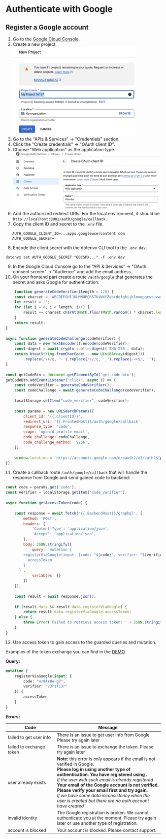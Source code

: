 # Authenticate with Google

## Register a Google account

1. Go to the [Google Cloud Console](https://console.cloud.google.com/).
2. Create a new project.
   ![Create a new project](img/register_new_project.png)
3. Go to the "APIs & Services" -> "Credentials" section.
4. Click the "Create credentials" -> "OAuth client ID".
5. Choose "Web application" as the application type.
   ![Create OAuth client ID](img/name_of_google_client.png)
6. Add the authorized redirect URIs. For the local environment, it should be
   `http://localhost:8001/auth/google/callback`.
7. Copy the client ID and secret to the `.env` file.

```dotenv
   AUTH_GOOGLE_CLIENT_ID=...apps.googleusercontent.com
   AUTH_GOOGLE_SECRET=
```

8. Encode the client secret with the dotenvx CLI tool to the `.env.dev`.

```shell
dotenvx set AUTH_GOOGLE_SECRET "GOCSPX..." -f .env.dev
```

9. In the Google Cloud Console go to the "API & Services" -> "OAuth consent screen" -> "Audience" and add the email
   address.
10. On your frontend part create a route `/auth/google` that generates the secret and asks Google for authentication:

```js
    function generateCodeVerifier(length = 128) {
    const charset = 'ABCDEFGHIJKLMNOPQRSTUVWXYZabcdefghijklmnopqrstuvwxyz0123456789-._~';
    let result = '';
    for (let i = 0; i < length; i++) {
        result += charset.charAt(Math.floor(Math.random() * charset.length));
    }
    return result;
}

async function generateCodeChallenge(codeVerifier) {
    const data = new TextEncoder().encode(codeVerifier);
    const digest = await crypto.subtle.digest('SHA-256', data);
    return btoa(String.fromCharCode(...new Uint8Array(digest)))
        .replace(/\+/g, '-').replace(/\//g, '_').replace(/=+$/, '');
}

const getCodeBtn = document.getElementById('get-code-btn');
getCodeBtn.addEventListener('click', async () => {
    const codeVerifier = generateCodeVerifier();
    const codeChallenge = await generateCodeChallenge(codeVerifier);

    localStorage.setItem("code_verifier", codeVerifier);

    const params = new URLSearchParams({
        client_id: '{{.ClientID}}',
        redirect_uri: '{{.FrontedHost}}/auth/google/callback',
        response_type: 'code',
        scope: 'openid profile email',
        code_challenge: codeChallenge,
        code_challenge_method: 'S256',
    });

    window.location = `https://accounts.google.com/o/oauth2/v2/auth?${params.toString()}`;
});
```

11. Create a callback route `/auth/google/callback` that will handle the response from Google and send gained code to
    backend:

```js
const code = params.get('code');
const verifier = localStorage.getItem("code_verifier");

async function getAccessToken(code) {

    const response = await fetch('{{.BackendHost}}/graphql', {
        method: 'POST',
        headers: {
            'Content-Type': 'application/json',
            'Accept': 'application/json',
        },
        body: JSON.stringify({
            query: `mutation {
        registerViaGoogle(input: {code: "${code}", verifier: "${verifier}"}) {
          accessToken
        }
      }`,
            variables: {}
        })
    });

    const result = await response.json();

    if (result.data && result.data.registerViaGoogle) {
        return result.data.registerViaGoogle.accessToken;
    } else {
        throw Error('Failed to retrieve access token: ' + JSON.stringify(result.errors || result));
    }
}
```

12. Use access token to gain access to the guarded queries and mutation.

Examples of the token exchange you can find in the [DEMO](https://backend.dev.i10x.ai/auth/google).

**Query:**

```graphql
mutation {
    registerViaGoogle(input: {
        code: "4/0AY0e-g7",
        verifier: "v3r1f13r"
    }) {
        accessToken
    }
}
```

**Errors:**

| Code                                        | Message                                                                                                                                                                                                                                                                                                                                                                                                                                                                 |
|---------------------------------------------|-------------------------------------------------------------------------------------------------------------------------------------------------------------------------------------------------------------------------------------------------------------------------------------------------------------------------------------------------------------------------------------------------------------------------------------------------------------------------|
| failed&nbsp;to&nbsp;get&nbsp;user&nbsp;info | There is an issue to get user info from Google. Please try again later                                                                                                                                                                                                                                                                                                                                                                                                  |
| failed to exchange token                    | There is an issue to exchange the token. Please try again later                                                                                                                                                                                                                                                                                                                                                                                                         |
| user already exists                         | **Note:** this error is only appears if the email is not verified in Google. <br>**Please log in using another type of authentication. You have registered using <another login type>.** <br> _If the user with such email is already registered_<br> **Your email of the Google account is not verified. Please verify your email first and try again.** <br> _If we have some data inconsistency when the user is created but there are no auth account have created_ |
| invalid identity                            | The Google registration is broken. We cannot authenticate you at the moment. Please try again later or use another type of registration.                                                                                                                                                                                                                                                                                                                                |
| account is blocked                          | Your account is blocked. Please contact support.                                                                                                                                                                                                                                                                                                                                                                                                                        |
